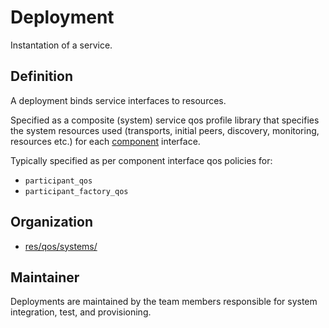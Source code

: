 # Deployment

Instantation of a service.


## Definition

A deployment binds service interfaces to resources. 

Specified as a composite (system) service qos profile library that 
specifies the system resources used (transports, initial peers, 
discovery, monitoring, resources etc.) for each [component](Component.md) 
interface.

Typically specified as per component interface qos policies for:
- `participant_qos`
- `participant_factory_qos`

## Organization

- [res/qos/systems/](../../res/qos/systems/README.md)


## Maintainer

Deployments are maintained by the team members responsible for system 
integration, test, and provisioning.

